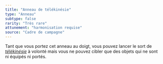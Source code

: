 ```yaml
---
title: "Anneau de télékinésie"
type: "Anneau"
subtype: false
rarity: "Très rare"
attunement: "harmonisation requise"
source: "Cadre de campagne"
---
```

Tant que vous portez cet anneau au doigt, vous pouvez lancer le sort de [_télékinésie_](/grimoire/telekinesie) à volonté mais vous ne pouvez cibler que des objets qui ne sont ni équipés ni portés.
